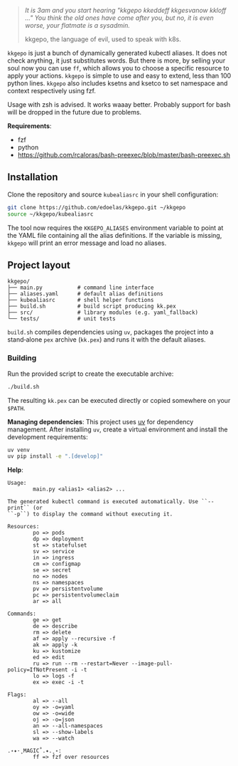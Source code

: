 > *It is 3am and you start hearing "kkgepo kkeddeff kkgesvanow kkloff ..." You think the old ones have come after you, but no, it is even worse, your flatmate is a sysadmin.*
> 
> kkgepo, the language of evil, used to speak with k8s.

`kkgepo` is just a bunch of dynamically generated kubectl aliases. It does not check anything, it just substitutes words. But there is more, by selling your soul now you can use `ff`, which allows you to choose a specific resource to apply your actions.
`kkgepo` is simple to use and easy to extend, less than 100 python lines. `kkgepo` also includes ksetns and ksetco to set namespace and context respectively using fzf.

Usage with zsh is advised. It works waaay better. Probably support for bash will be dropped in the future due to problems.

**Requirements**:
- fzf
- python
- https://github.com/rcaloras/bash-preexec/blob/master/bash-preexec.sh

## Installation

Clone the repository and source `kubealiasrc` in your shell configuration:

```bash
git clone https://github.com/edoelas/kkgepo.git ~/kkgepo
source ~/kkgepo/kubealiasrc
```

The tool now requires the `KKGEPO_ALIASES` environment variable to point
at the YAML file containing all the alias definitions.  If the variable is
missing, `kkgepo` will print an error message and load no aliases.

## Project layout

```
kkgepo/
├── main.py           # command line interface
├── aliases.yaml      # default alias definitions
├── kubealiasrc       # shell helper functions
├── build.sh          # build script producing kk.pex
├── src/              # library modules (e.g. yaml_fallback)
└── tests/            # unit tests
```

`build.sh` compiles dependencies using `uv`, packages the project into a
stand‑alone `pex` archive (`kk.pex`) and runs it with the default aliases.

### Building

Run the provided script to create the executable archive:

```bash
./build.sh
```

The resulting `kk.pex` can be executed directly or copied somewhere on your
`$PATH`.

**Managing dependencies**:
This project uses [uv](https://github.com/astral-sh/uv) for dependency
management. After installing `uv`, create a virtual environment and install
the development requirements:

```bash
uv venv
uv pip install -e ".[develop]"
```

**Help**:
```
Usage:
        main.py <alias1> <alias2> ...

The generated kubectl command is executed automatically. Use ``--print`` (or
``-p``) to display the command without executing it.

Resources:
        po => pods
        dp => deployment
        st => statefulset
        sv => service
        in => ingress
        cm => configmap
        se => secret
        no => nodes
        ns => namespaces
        pv => persistentvolume
        pc => persistentvolumeclaim
        ar => all

Commands:
        ge => get
        de => describe
        rm => delete
        af => apply --recursive -f
        ak => apply -k
        ku => kustomize
        ed => edit
        ru => run --rm --restart=Never --image-pull-policy=IfNotPresent -i -t
        lo => logs -f
        ex => exec -i -t

Flags:
        al => --all
        oy => -o=yaml
        ow => -o=wide
        oj => -o=json
        an => --all-namespaces
        sl => --show-labels
        wa => --watch

.˖✦·˳MAGIC˚.✦.˳˖:
        ff => fzf over resources
```

